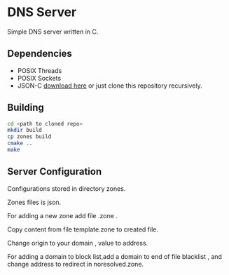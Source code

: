# DNS Server

Simple DNS server written in C.

## Dependencies
* POSIX Threads
* POSIX Sockets
* JSON-C [download here](https://github.com/json-c/json-c.git) or just clone this repository recursively.

## Building

```bash
cd <path to cloned repo>
mkdir build 
cp zones build
cmake ..
make 
```

## Server Configuration

Configurations stored in directory zones.

Zones files is json.

For adding a new zone add file <zone name>.zone .

Copy content from file template.zone to created file.

Change origin to your domain , value to address.

For adding a domain to block list,add a domain to end of file blacklist , and change address to redirect in noresolved.zone.


